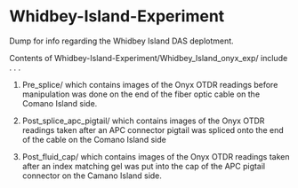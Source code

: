 # Whidbey-Island-Experiment
Dump for info regarding the Whidbey Island DAS deplotment.

Contents of Whidbey-Island-Experiment/Whidbey_Island_onyx_exp/ include . . .

1) Pre_splice/
      which contains images of the Onyx OTDR readings before manipulation was done on the end of the fiber optic cable on the Comano Island side.
      
2) Post_splice_apc_pigtail/
      which contains images of the Onyx OTDR readings taken after an APC connector pigtail was spliced onto the end of the cable on the Comano Island side
      
3) Post_fluid_cap/
      which contains images of the Onyx OTDR readings taken after an index matching gel was put into the cap of the APC pigtail connector on the Camano Island side.
